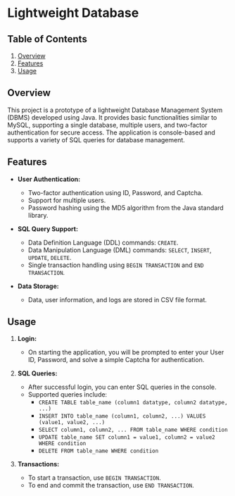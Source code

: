 # Lightweight Database

## Table of Contents

1. [Overview](#overview)
2. [Features](#features)
3. [Usage](#usage)

## Overview

This project is a prototype of a lightweight Database Management System (DBMS) developed using Java. It provides basic functionalities similar to MySQL, supporting a single database, multiple users, and two-factor authentication for secure access. The application is console-based and supports a variety of SQL queries for database management.

## Features

- **User Authentication:** 
  - Two-factor authentication using ID, Password, and Captcha.
  - Support for multiple users.
  - Password hashing using the MD5 algorithm from the Java standard library.

- **SQL Query Support:**
  - Data Definition Language (DDL) commands: `CREATE`.
  - Data Manipulation Language (DML) commands: `SELECT`, `INSERT`, `UPDATE`, `DELETE`.
  - Single transaction handling using `BEGIN TRANSACTION` and `END TRANSACTION`.

- **Data Storage:**
  - Data, user information, and logs are stored in CSV file format.

## Usage

1. **Login:**
   - On starting the application, you will be prompted to enter your User ID, Password, and solve a simple Captcha for authentication.
   
2. **SQL Queries:**
   - After successful login, you can enter SQL queries in the console.
   - Supported queries include:
     - `CREATE TABLE table_name (column1 datatype, column2 datatype, ...)`
     - `INSERT INTO table_name (column1, column2, ...) VALUES (value1, value2, ...)`
     - `SELECT column1, column2, ... FROM table_name WHERE condition`
     - `UPDATE table_name SET column1 = value1, column2 = value2 WHERE condition`
     - `DELETE FROM table_name WHERE condition`

3. **Transactions:**
   - To start a transaction, use `BEGIN TRANSACTION`.
   - To end and commit the transaction, use `END TRANSACTION`.
